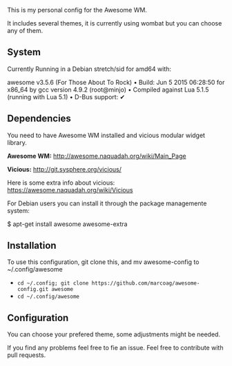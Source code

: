 This is my personal config for the Awesome WM. 

It includes several themes, it is currently using wombat but you can choose any of them.

System
------

Currently Running in a Debian stretch/sid for amd64 with:

awesome v3.5.6 (For Those About To Rock)
 • Build: Jun  5 2015 06:28:50 for x86_64 by gcc version 4.9.2 (root@minjo)
 • Compiled against Lua 5.1.5 (running with Lua 5.1)
 • D-Bus support: ✔

Dependencies
------------

You need to have Awesome WM installed and vicious modular widget library. 

**Awesome WM:** http://awesome.naquadah.org/wiki/Main_Page

**Vicious:** http://git.sysphere.org/vicious/

Here is some extra info about vicious: 
https://awesome.naquadah.org/wiki/Vicious

For Debian users you can install it through the package managemente system:

$ apt-get install awesome awesome-extra

Installation
-------------
To use this configuration, git clone this, and mv awesome-config to ~/.config/awesome

  * `cd ~/.config; git clone https://github.com/marcoag/awesome-config.git awesome`
  * `cd ~/.config/awesome`

Configuration
-------------

You can choose your prefered theme, some adjustments might be needed.


If you find any problems feel free to fie an issue. 
Feel free to contribute with pull requests. 



